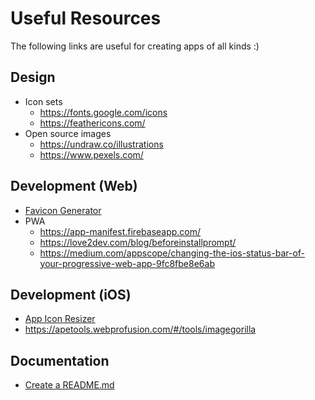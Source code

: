 # Useful Resources
The following links are useful for creating apps of all kinds :)

## Design
- Icon sets
  - https://fonts.google.com/icons
  - https://feathericons.com/
- Open source images
  - https://undraw.co/illustrations
  - https://www.pexels.com/

## Development (Web)
  - [Favicon Generator](http://faviconit.com/en)
  - PWA
    - https://app-manifest.firebaseapp.com/
    - https://love2dev.com/blog/beforeinstallprompt/
    - https://medium.com/appscope/changing-the-ios-status-bar-of-your-progressive-web-app-9fc8fbe8e6ab

## Development (iOS)
  - [App Icon Resizer](https://appicon.co/)
  - https://apetools.webprofusion.com/#/tools/imagegorilla

## Documentation
  - [Create a README.md](https://readme.so/editor)

